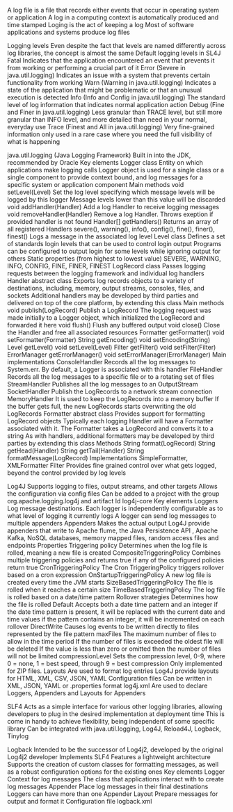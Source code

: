A log file is a file that records either events that occur in operating system or application
A log in a computing context is automatically produced and time stamped
Loging is the act of keeping a log
Most of software applications and systems produce log files

Logging levels
  Even despite the fact that levels are named differently across log libraries, the concept is almost the same
  Default logging levels in SL4J
    Fatal 
      Indicates that the application encountered an event that prevents it from working or performing a crucial part of it
    Error (Severe in java.util.logging)
      Indicates an issue with a system that prevents certain functionality from working
    Warn (Warning in java.util.logging)
      Indicates a state of the application that might be problematic or that an unusual execution is detected
    Info (Info and Config in java.util.logging)
      The standard level of log information that indicates normal application action
    Debug (Fine and Finer in java.util.logging)
      Less granular than TRACE level, but still more granular than INFO level, 
        and more detailed than need in your normal, everyday use
    Trace (Finest and All in java.util.logging)
      Very fine-grained information only used in a rare case where you need the full visibility of what is happening

java.util.logging (Java Logging Framework)
  Built in into the JDK, recommended by Oracle
  Key elements
    Logger class
      Entity on which applications make logging calls
      Logger object is used for a single class or a single component to provide context bound,
        and log messages for a specific system or application component
      Main methods
        void setLevel(Level)
          Set the log level specifying which message levels will be logged by this logger
          Message levels lower than this value will be discarded
        void addHandler(Handler)
          Add a log Handler to receive logging messages
        void removeHandler(Handler)
          Remove a log Handler. Throws exeption if provided handler is not found
        Handler[] getHandlers()
          Returns an array of all registered Handlers
        severe(), warning(), info(), config(), fine(), finer(), finest()
          Logs a message in the associated log level
    Level class
      Defines a set of standards login levels that can be used to control login output
      Programs can be configured to output login for some levels while ignoring output for others
      Static properties (from highest to lowest value)
        SEVERE, WARNING, INFO, CONFIG, FINE, FINER, FINEST
    LogRecord class
      Passes logging requests between the logging framework and individual log handlers
    Handler abstract class
      Exports log records objects to a variety of destinations, including, memory, output streams, consoles, files, and sockets
      Additional handlers may be developed by third parties and delivered on top of the core platform, by extending this class
      Main methods
        void publish(LogRecord)
          Publish a LogRecord
          The logging request was made initially to a Logger object, which initialized the LogRecord and forwarded it here
        void flush()
          Flush any buffered output
        void close()
          Close the Handler and free all associated resources
        Formatter getFormatter()
        void setFormatter(Formatter)
        String getEncoding()
        void setEncoding(String)
        Level getLevel()
        void setLevel(Level)
        Filter getFilter()
        void setFilter(Filter)
        ErrorManager getErrorManager()
        void setErrorManager(ErrorManager)
      Main implementations
        ConsoleHandler
          Records all the log messages to System.err. By default, a Logger is associated with this handler
        FileHandler
          Records all the log messages to a specific file or to a rotating set of files
				StreamHandler
          Publishes all the log messages to an OutputStream
        SocketHandler
          Publish the LogRecords to a network stream connection
		    MemoryHandler
          It is used to keep the LogRecords into a memory buffer
          If the buffer gets full, the new LogRecords starts overwriting the old LogRecords
    Formatter abstract class
      Provides support for formatting LogRecord objects
      Typically each logging Handler will have a Formatter associated with it. The Formatter takes a LogRecord and converts it to a string
      As with handlers, additional formatters may be developed by third parties by extending this class
      Methods
        String format(LogRecord)
        String getHead(Handler)
        String getTail(Handler)
        String formatMessage(LogRecord)
      Implementations
        SimpleFormatter, XMLFormatter
    Filter
      Provides fine grained control over what gets logged, beyond the control provided by log levels

Log4J
  Supports logging to files, output streams, and other targets
  Allows the configuration via config files
  Can be added to a project with the group org.apache.logging.log4j and artifact Id log4j-core
  Key elements
    Loggers
      Log message destinations. Each logger is independently configurable as to what level of logging it currently logs
      A logger can send log messages to multiple appenders
    Appenders
      Makes the actual output
      Log4J provide appenders that write to Apache flume, the Java Persistence API , Apache Kafka, 
        NoSQL databases, memory mapped files, random access files and endpoints
      Properties
        Triggering policy
          Determines when the log file is rolled, meaning a new file is created
          CompositeTriggeringPolicy 
            Combines multiple triggering policies and returns true if any of the configured policies return true
          CronTriggeringPolicy
            The Cron TriggeringPolicy triggers rollover based on a cron expression
          OnStartupTriggeringPolicy
            A new log file is created every time the JVM starts
          SizeBasedTriggeringPolicy 
            The file is rolled when it reaches a certain size
          TimeBasedTriggeringPolicy 
            The log file is rolled based on a date/time pattern
        Rollover strategies
          Determines how the file is rolled
          Default 
            Accepts both a date time pattern and an integer
              if the date time pattern is present, it will be replaced with the current date and time values
              if the pattern contains an integer, it will be incremented on each rollover
          DirectWrite
            Causes log events to be written directly to files represented by the file pattern
            maxFiles
              The maximum number of files to allow in the time period
              If the number of files is exceeded the oldest file will be deleted
              If the value is less than zero or omitted then the number of files will not be limited
            compressionLevel
              Sets the compression level, 0-9, where 0 = none, 1 = best speed, through 9 = best compression
              Only implemented for ZIP files.
    Layouts
      Are used to format log entries
      Log4J provide layouts for HTML, XML, CSV, JSON, YAML
  Configuration files
    Can be written in XML, JSON, YAML or .properties format
      log4j.xml
    Are used to declare Loggers, Appenders and Layouts for Appenders

SLF4
  Acts as a simple interface for various other logging libraries, 
    allowing developers to plug in the desired implementation at deployment time
    This is come in handy to achieve flexibility, being independent of some specific library
  Can be integrated with
    java.util.logging, Log4J, Reload4J, Logback, Tinylog

Logback
  Intended to be the successor of Log4j2, developed by the original Log4j2 developer
  Implements SLF4
  Features a lightweight architecture
  Supports the creation of custom classes for formatting messages, as well as a robust configuration options for the existing ones
  Key elements
    Logger
      Context for log messages
      The class that applications interact with to create log messages
    Appender
      Place log messages in their final destinations
      Loggers can have more than one Appender
    Layout
      Prepare messages for output and format it
  Configuration file
    logback.xml